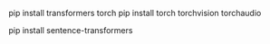 
pip install transformers torch
pip install torch torchvision torchaudio

pip install sentence-transformers
